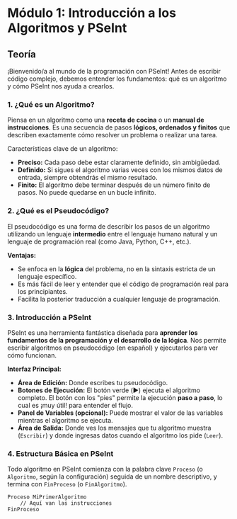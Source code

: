 # Módulo 1: Introducción a los Algoritmos y PSeInt

## Teoría

¡Bienvenido/a al mundo de la programación con PSeInt! Antes de escribir código complejo, debemos entender los fundamentos: qué es un algoritmo y cómo PSeInt nos ayuda a crearlos.

### 1. ¿Qué es un Algoritmo?

Piensa en un algoritmo como una **receta de cocina** o un **manual de instrucciones**. Es una secuencia de pasos **lógicos, ordenados y finitos** que describen exactamente cómo resolver un problema o realizar una tarea.

Características clave de un algoritmo:

*   **Preciso:** Cada paso debe estar claramente definido, sin ambigüedad.
*   **Definido:** Si sigues el algoritmo varias veces con los mismos datos de entrada, siempre obtendrás el mismo resultado.
*   **Finito:** El algoritmo debe terminar después de un número finito de pasos. No puede quedarse en un bucle infinito.

### 2. ¿Qué es el Pseudocódigo?

El pseudocódigo es una forma de describir los pasos de un algoritmo utilizando un lenguaje **intermedio** entre el lenguaje humano natural y un lenguaje de programación real (como Java, Python, C++, etc.).

**Ventajas:**

*   Se enfoca en la **lógica** del problema, no en la sintaxis estricta de un lenguaje específico.
*   Es más fácil de leer y entender que el código de programación real para los principiantes.
*   Facilita la posterior traducción a cualquier lenguaje de programación.

### 3. Introducción a PSeInt

PSeInt es una herramienta fantástica diseñada para **aprender los fundamentos de la programación y el desarrollo de la lógica**. Nos permite escribir algoritmos en pseudocódigo (en español) y ejecutarlos para ver cómo funcionan.

**Interfaz Principal:**

*   **Área de Edición:** Donde escribes tu pseudocódigo.
*   **Botones de Ejecución:** El botón verde (▶️) ejecuta el algoritmo completo. El botón con los "pies" permite la ejecución **paso a paso**, lo cual es ¡muy útil! para entender el flujo.
*   **Panel de Variables (opcional):** Puede mostrar el valor de las variables mientras el algoritmo se ejecuta.
*   **Área de Salida:** Donde ves los mensajes que tu algoritmo muestra (`Escribir`) y donde ingresas datos cuando el algoritmo los pide (`Leer`).

### 4. Estructura Básica en PSeInt

Todo algoritmo en PSeInt comienza con la palabra clave `Proceso` (o `Algoritmo`, según la configuración) seguida de un nombre descriptivo, y termina con `FinProceso` (o `FinAlgoritmo`).

```pseudocode
Proceso MiPrimerAlgoritmo
    // Aquí van las instrucciones
FinProceso
